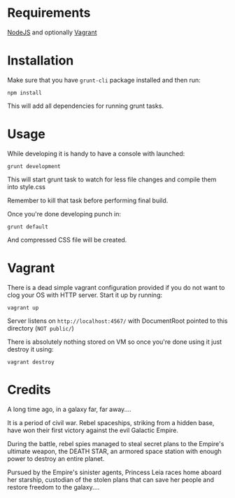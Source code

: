Requirements
============

[NodeJS](http://nodejs.org) and optionally [Vagrant](http://vagrantup.com)

Installation
============

Make sure that you have `grunt-cli` package installed and then run:

    npm install

This will add all dependencies for running grunt tasks.

Usage
=====

While developing it is handy to have a console with launched:

    grunt development
    
This will start grunt task to watch for less file changes and compile them into style.css

Remember to kill that task before performing final build.

Once you're done developing punch in:

    grunt default
    
And compressed CSS file will be created.

Vagrant
=======

There is a dead simple vagrant configuration provided if you do not want to clog your OS with HTTP server. Start it up by running:
 
    vagrant up
    
Server listens on `http://localhost:4567/` with DocumentRoot pointed to this directory (`NOT public/`)

There is absolutely nothing stored on VM so once you're done using it just destroy it using:
 
    vagrant destroy
    
Credits
=======

A long time ago, in a galaxy far, far away....

It is a period of civil war. Rebel
spaceships, striking from a hidden
base, have won their first victory
against the evil Galactic Empire.

During the battle, rebel spies managed
to steal secret plans to the Empire's
ultimate weapon, the DEATH STAR, an
armored space station with enough
power to destroy an entire planet.

Pursued by the Empire's sinister agents,
Princess Leia races home aboard her
starship, custodian of the stolen plans
that can save her people and restore
freedom to the galaxy....